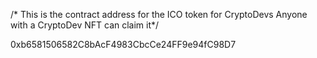 /* This is the contract address for the ICO token for CryptoDevs
Anyone with a CryptoDev NFT can claim it*/

0xb6581506582C8bAcF4983CbcCe24FF9e94fC98D7
